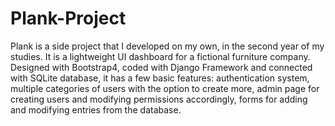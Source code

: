 # Plank-Project
 
Plank is a side project that I developed on my own, in the second year of my studies. It is a lightweight UI dashboard for a fictional furniture company. Designed with Bootstrap4, coded with Django Framework and connected with SQLite database, it has a few basic features: authentication system, multiple categories of users with the option to create more, admin page for creating users and modifying permissions accordingly, forms for adding and modifying entries from the database.
